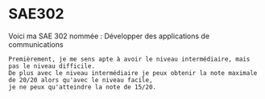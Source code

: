 # SAE302
Voici ma SAE 302 nommée : Développer des applications de communications
```J'ai choisi de faire le projet intermédiaire pour plusieurs raisons.
Premièrement, je me sens apte à avoir le niveau intermédiaire, mais pas le niveau difficile.
De plus avec le niveau intermédiaire je peux obtenir la note maximale de 20/20 alors qu'avec le niveau facile,
je ne peux qu'atteindre la note de 15/20.
